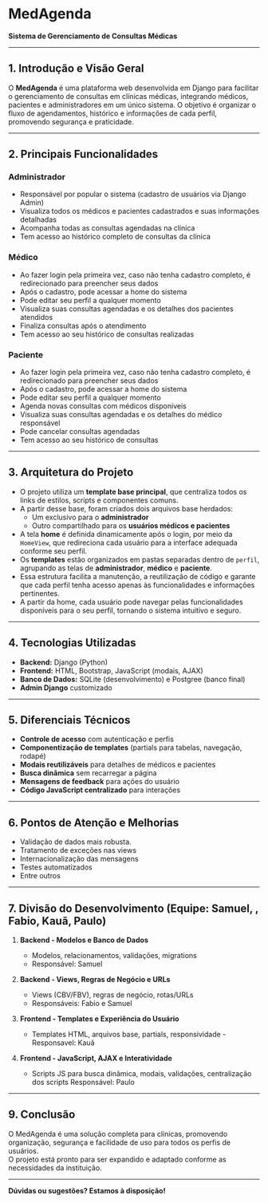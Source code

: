 # MedAgenda  
**Sistema de Gerenciamento de Consultas Médicas**

---

## 1. Introdução e Visão Geral

O **MedAgenda** é uma plataforma web desenvolvida em Django para facilitar o gerenciamento de consultas em clínicas médicas, integrando médicos, pacientes e administradores em um único sistema. O objetivo é organizar o fluxo de agendamentos, histórico e informações de cada perfil, promovendo segurança e praticidade.

---

## 2. Principais Funcionalidades

### **Administrador**
- Responsável por popular o sistema (cadastro de usuários via Django Admin)
- Visualiza todos os médicos e pacientes cadastrados e suas informações detalhadas
- Acompanha todas as consultas agendadas na clínica
- Tem acesso ao histórico completo de consultas da clínica

### **Médico**
- Ao fazer login pela primeira vez, caso não tenha cadastro completo, é redirecionado para preencher seus dados
- Após o cadastro, pode acessar a home do sistema
- Pode editar seu perfil a qualquer momento
- Visualiza suas consultas agendadas e os detalhes dos pacientes atendidos
- Finaliza consultas após o atendimento
- Tem acesso ao seu histórico de consultas realizadas

### **Paciente**
- Ao fazer login pela primeira vez, caso não tenha cadastro completo, é redirecionado para preencher seus dados
- Após o cadastro, pode acessar a home do sistema
- Pode editar seu perfil a qualquer momento
- Agenda novas consultas com médicos disponíveis
- Visualiza suas consultas agendadas e os detalhes do médico responsável
- Pode cancelar consultas agendadas
- Tem acesso ao seu histórico de consultas

---

## 3. Arquitetura do Projeto

- O projeto utiliza um **template base principal**, que centraliza todos os links de estilos, scripts e componentes comuns.
- A partir desse base, foram criados dois arquivos base herdados:  
  - Um exclusivo para o **administrador**
  - Outro compartilhado para os **usuários médicos e pacientes**
- A tela **home** é definida dinamicamente após o login, por meio da `HomeView`, que redireciona cada usuário para a interface adequada conforme seu perfil.
- Os **templates** estão organizados em pastas separadas dentro de `perfil`, agrupando as telas de **administrador**, **médico** e **paciente**.
- Essa estrutura facilita a manutenção, a reutilização de código e garante que cada perfil tenha acesso apenas às funcionalidades e informações pertinentes.
- A partir da home, cada usuário pode navegar pelas funcionalidades disponíveis para o seu perfil, tornando o sistema intuitivo e seguro.

---

## 4. Tecnologias Utilizadas

- **Backend:** Django (Python)
- **Frontend:** HTML, Bootstrap, JavaScript (modais, AJAX)
- **Banco de Dados:** SQLite (desenvolvimento) e Postgree (banco final)
- **Admin Django** customizado

---

## 5. Diferenciais Técnicos

- **Controle de acesso** com autenticação e perfis
- **Componentização de templates** (partials para tabelas, navegação, rodapé)
- **Modais reutilizáveis** para detalhes de médicos e pacientes
- **Busca dinâmica** sem recarregar a página
- **Mensagens de feedback** para ações do usuário
- **Código JavaScript centralizado** para interações

---

## 6. Pontos de Atenção e Melhorias

- Validação de dados mais robusta.
- Tratamento de exceções nas views
- Internacionalização das mensagens
- Testes automatizados
- Entre outros

---

## 7. Divisão do Desenvolvimento (Equipe: Samuel, , Fabio, Kauã, Paulo)

1. **Backend - Modelos e Banco de Dados**
   - Modelos, relacionamentos, validações, migrations
   - Responsável: Samuel

2. **Backend - Views, Regras de Negócio e URLs**
   - Views (CBV/FBV), regras de negócio, rotas/URLs
   - Responsáveis: Fabio e Samuel

3. **Frontend - Templates e Experiência do Usuário**
   - Templates HTML, arquivos base, partials, responsividade
   -Responsavel: Kauã

4. **Frontend - JavaScript, AJAX e Interatividade**
   - Scripts JS para busca dinâmica, modais, validações, centralização dos scripts
   Responsável: Paulo

---

## 9. Conclusão

O MedAgenda é uma solução completa para clínicas, promovendo organização, segurança e facilidade de uso para todos os perfis de usuários.  
O projeto está pronto para ser expandido e adaptado conforme as necessidades da instituição.

---

**Dúvidas ou sugestões? Estamos à disposição!**
